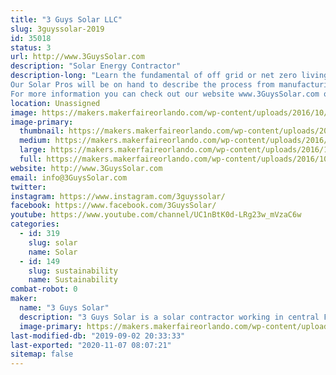 ```yaml
---
title: "3 Guys Solar LLC"
slug: 3guyssolar-2019
id: 35018
status: 3
url: http://www.3GuysSolar.com
description: "Solar Energy Contractor"
description-long: "Learn the fundamental of off grid or net zero living when you visit the show trailer created by 3 Guys Solar. We created a visual display to show that solar energy can be utilized to power everything from charging our cell phones, running cooling fans to power an entire home or factory. Located in the booth will be sample Photovoltaic and Solar Thermal collectors so you can get up close to see how they work and were constructed. We will demonstrate a small solar generator that is portable and can be used for camping or disaster relief. We run several videos on a large television that we shot using a Typhoon Drone with 4K camera to show how emerging technologies have improved the solar installation process.
Our Solar Pros will be on hand to describe the process from manufacturing, installation, system sizing plus the process to collect the power company approval and receive Federal Tax credits. 
For more information you can check out our website www.3GuysSolar.com or on Like us on Facebook at www.Facebook.com/3GuysSolar."
location: Unassigned
image: https://makers.makerfaireorlando.com/wp-content/uploads/2016/10/12592355_10208682235519253_3163796130808221980_n.jpg
image-primary:
  thumbnail: https://makers.makerfaireorlando.com/wp-content/uploads/2016/10/12592355_10208682235519253_3163796130808221980_n-150x150.jpg
  medium: https://makers.makerfaireorlando.com/wp-content/uploads/2016/10/12592355_10208682235519253_3163796130808221980_n-300x169.jpg
  large: https://makers.makerfaireorlando.com/wp-content/uploads/2016/10/12592355_10208682235519253_3163796130808221980_n.jpg
  full: https://makers.makerfaireorlando.com/wp-content/uploads/2016/10/12592355_10208682235519253_3163796130808221980_n.jpg
website: http://www.3GuysSolar.com
email: info@3GuysSolar.com
twitter: 
instagram: https://www.instagram.com/3guyssolar/
facebook: https://www.facebook.com/3GuysSolar/
youtube: https://www.youtube.com/channel/UC1nBtK0d-LRg23w_mVzaC6w
categories:
  - id: 319
    slug: solar
    name: Solar
  - id: 149
    slug: sustainability
    name: Sustainability
combat-robot: 0
maker:
  name: "3 Guys Solar"
  description: "3 Guys Solar is a solar contractor working in central Florida for more than 5 years installing Solar PV Systems."
  image-primary: https://makers.makerfaireorlando.com/wp-content/uploads/2016/08/3-GS-logo.jpg
last-modified-db: "2019-09-02 20:33:33"
last-exported: "2020-11-07 08:07:21"
sitemap: false
---
```

